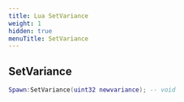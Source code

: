 ```yaml
---
title: Lua SetVariance
weight: 1
hidden: true
menuTitle: SetVariance
---
```

## SetVariance
```lua
Spawn:SetVariance(uint32 newvariance); -- void
```